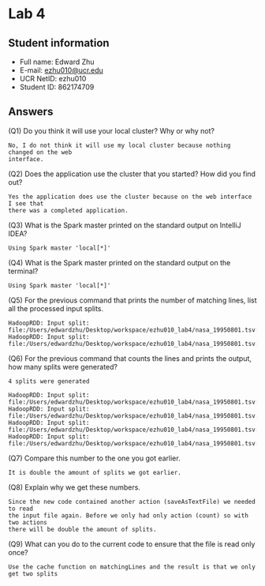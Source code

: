 # Lab 4

## Student information
* Full name: Edward Zhu
* E-mail: ezhu010@ucr.edu
* UCR NetID: ezhu010
* Student ID: 862174709

## Answers

(Q1) Do you think it will use your local cluster? Why or why not?

    No, I do not think it will use my local cluster because nothing changed on the web
    interface. 


(Q2) Does the application use the cluster that you started? How did you find out?

    Yes the application does use the cluster because on the web interface I see that
    there was a completed application. 

(Q3) What is the Spark master printed on the standard output on IntelliJ IDEA?

    Using Spark master 'local[*]'

(Q4) What is the Spark master printed on the standard output on the terminal?

    Using Spark master 'local[*]'

(Q5) For the previous command that prints the number of matching lines, list all the processed input splits.

    HadoopRDD: Input split: file:/Users/edwardzhu/Desktop/workspace/ezhu010_lab4/nasa_19950801.tsv:0+1169610
    HadoopRDD: Input split: file:/Users/edwardzhu/Desktop/workspace/ezhu010_lab4/nasa_19950801.tsv:1169610+1169610

(Q6) For the previous command that counts the lines and prints the output, how many splits were generated?

    4 splits were generated 

    HadoopRDD: Input split: file:/Users/edwardzhu/Desktop/workspace/ezhu010_lab4/nasa_19950801.tsv:1169610+1169610
    HadoopRDD: Input split: file:/Users/edwardzhu/Desktop/workspace/ezhu010_lab4/nasa_19950801.tsv:0+1169610
    HadoopRDD: Input split: file:/Users/edwardzhu/Desktop/workspace/ezhu010_lab4/nasa_19950801.tsv:1169610+1169610
    HadoopRDD: Input split: file:/Users/edwardzhu/Desktop/workspace/ezhu010_lab4/nasa_19950801.tsv:0+1169610

(Q7) Compare this number to the one you got earlier. 

    It is double the amount of splits we got earlier.

(Q8) Explain why we get these numbers.

    Since the new code contained another action (saveAsTextFile) we needed to read 
    the input file again. Before we only had only action (count) so with two actions 
    there will be double the amount of splits. 

(Q9) What can you do to the current code to ensure that the file is read only once?
    
    Use the cache function on matchingLines and the result is that we only get two splits

